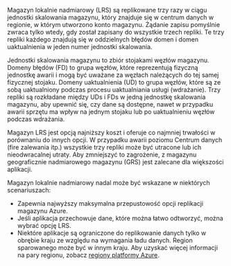 Magazyn lokalnie nadmiarowy (LRS) są replikowane trzy razy w ciągu jednostki skalowania magazynu, który znajduje się w centrum danych w regionie, w którym utworzono konto magazynu. Żądanie zapisu pomyślnie zwraca tylko wtedy, gdy został zapisany do wszystkie trzech repliki. Te trzy repliki każdego znajdują się w oddzielnych błędów domen i domen uaktualnienia w jeden numer jednostki skalowania.

Jednostki skalowania magazynu to zbiór stojakami węzłów magazynu. Domeny błędów (FD) to grupa węzłów, które reprezentują fizyczną jednostkę awarii i mogą być uważane za węzłach należących do tej samej fizycznej stojaku. Domeny uaktualnienia (UD) to grupa węzłów, które są ze sobą uaktualniony podczas procesu uaktualniania usługi (wdrażanie). Trzy repliki są rozkładane między UDs i FDs w jedną jednostkę skalowania magazynu, aby upewnić się, czy dane są dostępne, nawet w przypadku awarii sprzętu ma wpływ na jednym stojaku lub po uaktualnieniu węzłów podczas wdrażania.

Magazyn LRS jest opcją najniższy koszt i oferuje co najmniej trwałości w porównaniu do innych opcji. W przypadku awarii poziomu Centrum danych (fire zalewania itp.) wszystkie trzy repliki może być utracone lub ich nieodwracalnej utraty. Aby zmniejszyć to zagrożenie, z magazynu geograficznie nadmiarowego magazynu (GRS) jest zalecane dla większości aplikacji.

Magazyn lokalnie nadmiarowy nadal może być wskazane w niektórych scenariuszach:

* Zapewnia najwyższy maksymalna przepustowość opcji replikacji magazynu Azure.
* Jeśli aplikacja przechowuje dane, które można łatwo odtworzyć, można wybrać opcję LRS.
* Niektóre aplikacje są ograniczone do replikowanie danych tylko w obrębie kraju ze względu na wymagania ładu danych. Region sparowanego może być w innym kraju. Aby uzyskać więcej informacji na pary regionu, zobacz [regiony platformy Azure](https://azure.microsoft.com/regions/).
